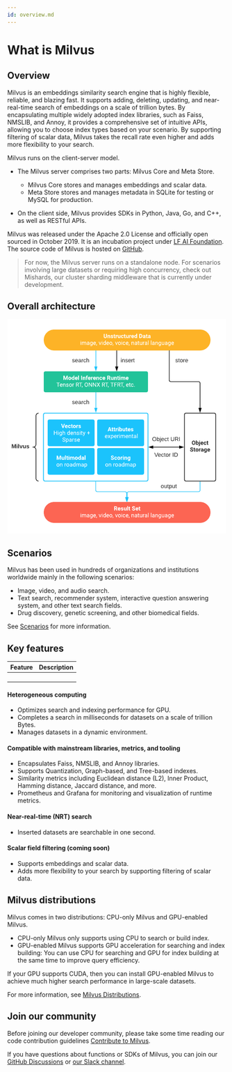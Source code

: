 ```yaml
---
id: overview.md
---
```


# What is Milvus 

## Overview

Milvus is an embeddings similarity search engine that is highly flexible, reliable, and blazing fast. It supports adding, deleting, updating, and near-real-time search of embeddings on a scale of trillion bytes. By encapsulating multiple widely adopted index libraries, such as Faiss, NMSLIB, and Annoy, it provides a comprehensive set of intuitive APIs, allowing you to choose index types based on your scenario. By supporting filtering of scalar data, Milvus takes the recall rate even higher and adds more flexibility to your search. 


Milvus runs on the client-server model.

- The Milvus server comprises two parts: Milvus Core and Meta Store.

    * Milvus Core stores and manages embeddings and scalar data.
    * Meta Store stores and manages metadata in SQLite for testing or MySQL for production. 

- On the client side, Milvus provides SDKs in Python, Java, Go, and C++, as well as RESTful APIs. 

Milvus was released under the Apache 2.0 License and officially open sourced in October 2019. It is an incubation project under [LF AI Foundation](https://lfai.foundation/). The source code of Milvus is hosted on [GitHub](https://github.com/milvus-io/milvus).

> For now, the Milvus server runs on a standalone node. For scenarios involving large datasets or requiring high concurrency, check out Mishards, our cluster sharding middleware that is currently under development.

## Overall architecture

![Milvus architecture](../../../assets/milvus_arch.png)


## Scenarios

Milvus has been used in hundreds of organizations and institutions worldwide mainly in the following scenarios:

- Image, video, and audio search.
- Text search, recommender system, interactive question answering system, and other text search fields.
- Drug discovery, genetic screening, and other biomedical fields.

See [Scenarios](https://www.milvus.io/scenarios/) for more information. 

## Key features

| Feature                                                    | Description                                                  |
| ---------------------------------------------------------- | ------------------------------------------------------------ |
|                                     |  |
|  |  |
|                                 |               |
|                |  |

#### Heterogeneous computing

- Optimizes search and indexing performance for GPU.
- Completes a search in milliseconds for datasets on a scale of trillion Bytes.
- Manages datasets in a dynamic environment.

#### Compatible with mainstream libraries, metrics, and tooling

- Encapsulates Faiss, NMSLIB, and Annoy libraries.
- Supports Quantization, Graph-based, and Tree-based indexes.
- Similarity metrics including Euclidean distance (L2), Inner Product, Hamming distance, Jaccard distance, and more.
- Prometheus and Grafana for monitoring and visualization of runtime metrics.

#### Near-real-time (NRT) search

- Inserted datasets are searchable in one second.

#### Scalar field filtering (coming soon)

- Supports embeddings and scalar data. 
- Adds more flexibility to your search by supporting filtering of scalar data.

## Milvus distributions
<a name='distributions'></a>

Milvus comes in two distributions: CPU-only Milvus and GPU-enabled Milvus.

<ul>
<li>CPU-only Milvus only supports using CPU to search or build index. 
</li> 
<li>GPU-enabled Milvus supports GPU acceleration for searching and index building: You can use CPU for searching and GPU for index building at the same time to improve query efficiency.</li>
</ul>

If your GPU supports CUDA, then you can install GPU-enabled Milvus to achieve much higher search performance in large-scale datasets.

For more information, see [Milvus Distributions](milvus_distributions-cpu.md).

## Join our community

Before joining our developer community, please take some time reading our code contribution guidelines [Contribute to Milvus](https://github.com/milvus-io/milvus/blob/master/CONTRIBUTING.md#contributing-to-milvus).

If you have questions about functions or SDKs of Milvus, you can join our [GitHub Discussions](https://github.com/milvus-io/milvus/discussions) or [our Slack channel](https://join.slack.com/t/milvusio/shared_invite/zt-e0u4qu3k-bI2GDNys3ZqX1YCJ9OM~GQ).